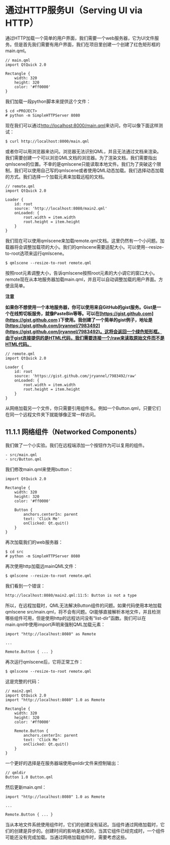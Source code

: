 # 通过HTTP服务UI（Serving UI via HTTP）

通过HTTP加载一个简单的用户界面，我们需要一个web服务器，它为UI文件服务。但是首先我们需要有用户界面，我们在项目里创建一个创建了红色矩形框的main.qml。

```
// main.qml
import QtQuick 2.0

Rectangle {
    width: 320
    height: 320
    color: '#ff0000'
}
```

我们加载一段python脚本来提供这个文件：

```
$ cd <PROJECT>
# python -m SimpleHTTPServer 8080
```

现在我们可以通过[http://localhost:8000/main.qml](http://localhost:8000/main.qml)来访问，你可以像下面这样测试：

```
$ curl http://localhost:8000/main.qml
```

或者你可以用浏览器来访问。浏览器无法识别QML，并且无法通过文档来渲染。我们需要创建一个可以浏览QML文档的浏览器。为了渲染文档，我们需要指出qmlscene的位置。不幸的是qmlscene只能读取本地文件。我们为了突破这个限制，我们可以使用自己写的qmlscene或者使用QML动态加载。我们选择动态加载的方式。我们选择一个加载元素来加载远程的文档。

```
// remote.qml
import QtQuick 2.0

Loader {
    id: root
    source: 'http://localhost:8080/main2.qml'
    onLoaded: {
        root.width = item.width
        root.height = item.height
    }
}
```

我们现在可以使用qmlscene来加载remote.qml文档。这里仍然有一个小问题。加载器将会调整加载项的大小。我们的qmlscene需要适配大小。可以使用--resize-to-root选项来运行qmlscene。

```
$ qmlscene --resize-to-root remote.qml
```

按照root元素调整大小，告诉qmlscene按照root元素的大小调它的窗口大小。remote现在从本地服务器加载main.qml，并且可以自动调整加载的用户界面。方便且简单。

**注意**

**如果你不想使用一个本地服务器，你可以使用来自GitHub的gist服务。Gist是一个在线剪切板服务，就像PasteBin等等。可以在[https://gist.github.com](https://gist.github.com )下使用。我创建了一个简单的gist例子，地址是[https://gist.github.com/jryannel/7983492](https://gist.github.com/jryannel/7983492)。这将会返回一个绿色矩形框。由于gist连接提供的是HTML代码，我们需要连接一个/raw来读取原始文件而不是HTML代码。**

```
// remote.qml
import QtQuick 2.0

Loader {
    id: root
    source: 'https://gist.github.com/jryannel/7983492/raw'
    onLoaded: {
        root.width = item.width
        root.height = item.height
    }
}
```

从网络加载另一个文件，你只需要引用组件名。例如一个Button.qml，只要它们在同一个远程文件夹下就能够像正常一样访问。

## 11.1.1 网络组件（Networked Components）

我们做了一个小实验。我们在远程端添加一个按钮作为可以复用的组件。

```
- src/main.qml
- src/Button.qml
```

我们修改main.qml来使用button：

```
import QtQuick 2.0

Rectangle {
    width: 320
    height: 320
    color: '#ff0000'

    Button {
        anchors.centerIn: parent
        text: 'Click Me'
        onClicked: Qt.quit()
    }
}
```

再次加载我们的web服务器：

```
$ cd src
# python -m SimpleHTTPServer 8080
```

再次使用http加载远mainQML文件：

```
$ qmlscene --resize-to-root remote.qml
```

我们看到一个错误：

```
http://localhost:8080/main2.qml:11:5: Button is not a type
```

所以，在远程加载时，QML无法解决Button组件的问题。如果代码使用本地加载qmlscene src/main.qml，将不会有问题。Qt能够直接解析本地文件，并且检测哪些组件可用，但是使用http的远程访问没有“list-dir”函数。我们可以在main.qml中使用import声明来强制QML加载元素：

```
import "http://localhost:8080" as Remote

...

Remote.Button { ... }
```

再次运行qmlscene后，它将正常工作：

```
$ qmlscene --resize-to-root remote.qml
```

这是完整的代码：

```
// main2.qml
import QtQuick 2.0
import "http://localhost:8080" 1.0 as Remote

Rectangle {
    width: 320
    height: 320
    color: '#ff0000'

    Remote.Button {
        anchors.centerIn: parent
        text: 'Click Me'
        onClicked: Qt.quit()
    }
}
```

一个更好的选择是在服务器端使用qmldir文件来控制输出：

```
// qmldir
Button 1.0 Button.qml
```

然后更新main.qml：

```
import "http://localhost:8080" 1.0 as Remote

...

Remote.Button { ... }
```

当从本地文件系统使用组件时，它们的创建没有延迟。当组件通过网络加载时，它们的创建是异步的。创建时间的影响是未知的，当其它组件已经完成时，一个组件可能还没有完成加载。当通过网络加载组件时，需要考虑这些。
